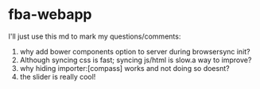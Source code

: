 # fba-webapp

I'll just use this md to mark my questions/comments:

1. why add bower components option to server during browsersync init?
2. Although syncing css is fast; syncing js/html is slow.a way to improve?
3. why hiding importer:[compass] works and not doing so doesnt?
4. the slider is really cool!
